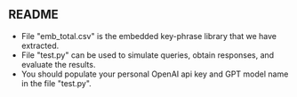 ## README

- File "emb_total.csv" is the embedded key-phrase library that we have extracted.
- File "test.py" can be used to simulate queries, obtain responses, and evaluate the results.
- You should populate your personal OpenAI api key and GPT model name in the file "test.py".
